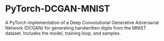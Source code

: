 # PyTorch-DCGAN-MNIST
A PyTorch implementation of a Deep Convolutional Generative Adversarial Network (DCGAN) for generating handwritten digits from the MNIST dataset. Includes the model, training loop, and samples.
